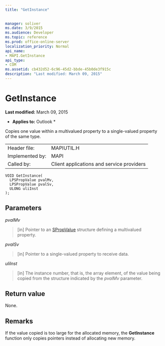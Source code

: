```yaml
---
title: "GetInstance"
 
 
manager: soliver
ms.date: 3/9/2015
ms.audience: Developer
ms.topic: reference
ms.prod: office-online-server
localization_priority: Normal
api_name:
- MAPI.GetInstance
api_type:
- COM
ms.assetid: cb432d52-6c96-45d2-bbde-45b0de3f915c
description: "Last modified: March 09, 2015"
---
```


# GetInstance

 **Last modified:** March 09, 2015 
  
 * **Applies to:** Outlook * 
  
Copies one value within a multivalued property to a single-valued property of the same type. 
  
|||
|:-----|:-----|
|Header file:  <br/> |MAPIUTIL.H  <br/> |
|Implemented by:  <br/> |MAPI  <br/> |
|Called by:  <br/> |Client applications and service providers  <br/> |
   
```
VOID GetInstance(
  LPSPropValue pvalMv,
  LPSPropValue pvalSv,
  ULONG uliInst
);
```

## Parameters

 _pvalMv_
  
> [in] Pointer to an [SPropValue](spropvalue.md) structure defining a multivalued property. 
    
 _pvalSv_
  
> [in] Pointer to a single-valued property to receive data. 
    
 _uliInst_
  
> [in] The instance number, that is, the array element, of the value being copied from the structure indicated by the  _pvalMv_ parameter. 
    
## Return value

None.
  
## Remarks

If the value copied is too large for the allocated memory, the **GetInstance** function only copies pointers instead of allocating new memory. 
  

